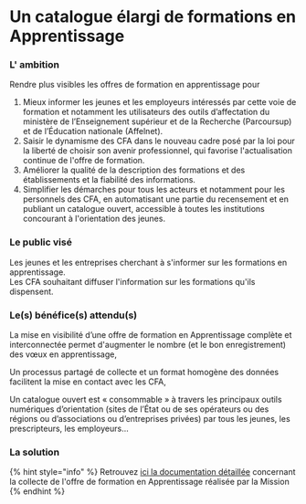 # Un catalogue élargi de formations en Apprentissage

### L' ambition

Rendre plus visibles les offres de formation en apprentissage pour  
1. Mieux informer les jeunes et les employeurs intéressés par cette voie de formation et notamment les utilisateurs des outils d’affectation du ministère de l’Enseignement supérieur et de la Recherche \(Parcoursup\) et de l’Éducation nationale \(Affelnet\).  
2. Saisir le dynamisme des CFA dans le nouveau cadre posé par la loi pour la liberté de choisir son avenir professionnel, qui favorise l'actualisation continue de l'offre de formation.   
3. Améliorer la qualité de la description des formations et des établissements et la fiabilité des informations.   
4. Simplifier les démarches pour tous les acteurs et notamment pour les personnels des CFA, en automatisant une partie du recensement et en publiant un catalogue ouvert, accessible à toutes les institutions concourant à l'orientation des jeunes.   


### Le public visé

Les jeunes et les entreprises cherchant à s'informer sur les formations en apprentissage.  
Les CFA souhaitant diffuser l'information sur les formations qu'ils dispensent.

### Le\(s\) bénéfice\(s\) attendu\(s\)

La mise en visibilité d’une offre de formation en Apprentissage complète et interconnectée permet d'augmenter le nombre \(et le bon enregistrement\) des vœux en apprentissage,

Un processus partagé de collecte et un format homogène des données facilitent la mise en contact avec les CFA,

Un catalogue ouvert est « consommable » à travers les principaux outils numériques d’orientation \(sites de l’État ou de ses opérateurs ou des régions ou d’associations ou d’entreprises privées\) par tous les jeunes, les prescripteurs, les employeurs…

### La solution

{% hint style="info" %}
Retrouvez [ici la documentation détaillée](https://mission-apprentissage.gitbook.io/catalogue/) concernant la collecte de l'offre de formation en Apprentissage réalisée par la Mission
{% endhint %}



